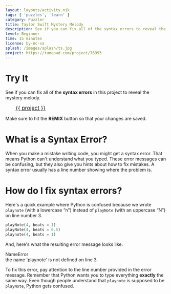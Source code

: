 ```yaml
---
layout: layouts/activity.njk
tags: [ 'puzzles', 'learn' ]
category: Puzzler
title: Taylor Swift Mystery Melody
description: See if you can fix all of the syntax errors to reveal the mystery melody!
level: Beginner
time: 15 minutes
license: by-nc-sa
splash: /images/splash/ts.jpg
project: https://tunepad.com/project/76993
---
```

# Try It
See if you can fix all of the **syntax errors** in this project to reveal the mystery melody.  

<a href="{{ project }}" target="_blank" style="margin: 2rem; font-size: 120%">{{ project }}</a>

Make sure to hit the **REMIX** button so that your changes are saved.

# What is a Syntax Error?
When you make a mistake writing code, you might get a syntax error. That means Python can't understand what you typed.
These error messages can be confusing, but they also give you hints about how to fix mistakes. 
A syntax error usually has a line number showing where the problem is.


# How do I fix syntax errors?
Here's a quick example where Python is confused because we wrote `playnote` (with a lowercase “n”) instead of `playNote` (with an uppercase “N”) 
on line number 3.

```python
playNote(4, beats = 1)
playNote(4, beats = 0.5)
playnote(4, beats = 1)
```
And, here's what the resulting error message looks like.
<div class="error-message">
    <div class="error-name">
        <i class="fas fa-exclamation-circle"></i>NameError
    </div>
    <div class="error-description">the name 'playnote' is not defined on line 3.</div>
</div>

To fix this error, pay attention to the line number provided in the error message. 
Remember that Python wants you to type everything **exactly** the same way. 
Even though people understand that `playnote` is supposed to be `playNote`, Python gets 
confused.
